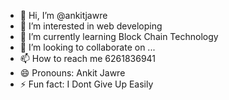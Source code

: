 - 👋 Hi, I’m @ankitjawre
- 👀 I’m interested in web developing 
- 🌱 I’m currently learning Block Chain Technology
- 💞️ I’m looking to collaborate on ...
- 📫 How to reach me 6261836941
- 😄 Pronouns: Ankit Jawre
- ⚡ Fun fact: I Dont Give Up Easily

<!---
ankitjawre/ankitjawre is a ✨ special ✨ repository because its `README.md` (this file) appears on your GitHub profile.
You can click the Preview link to take a look at your changes.
--->
